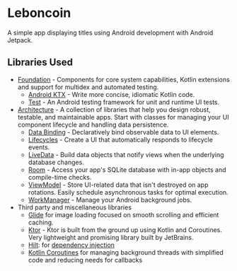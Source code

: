 Leboncoin
=================

A simple app displaying titles using Android development with Android Jetpack.

Libraries Used
--------------
* [Foundation][0] - Components for core system capabilities, Kotlin extensions and support for
  multidex and automated testing.
  * [Android KTX][1] - Write more concise, idiomatic Kotlin code.
  * [Test][2] - An Android testing framework for unit and runtime UI tests.
* [Architecture][3] - A collection of libraries that help you design robust, testable, and
  maintainable apps. Start with classes for managing your UI component lifecycle and handling data
  persistence.
  * [Data Binding][4] - Declaratively bind observable data to UI elements.
  * [Lifecycles][5] - Create a UI that automatically responds to lifecycle events.
  * [LiveData][6] - Build data objects that notify views when the underlying database changes.
  * [Room][7] - Access your app's SQLite database with in-app objects and compile-time checks.
  * [ViewModel][8] - Store UI-related data that isn't destroyed on app rotations. Easily schedule
     asynchronous tasks for optimal execution.
  * [WorkManager][9] - Manage your Android background jobs.
* Third party and miscellaneous libraries
  * [Glide][10] for image loading focused on smooth scrolling and efficient caching.
  * [Ktor][11] - Ktor is built from the ground up using Kotlin and Coroutines. Very lightweight and promising library built by JetBrains.
  * [Hilt][12]: for [dependency injection][13]
  * [Kotlin Coroutines][14] for managing background threads with simplified code and reducing needs for callbacks

[0]: https://developer.android.com/jetpack/components
[1]: https://developer.android.com/kotlin/ktx
[2]: https://developer.android.com/training/testing/
[3]: https://developer.android.com/jetpack/arch/
[4]: https://developer.android.com/topic/libraries/data-binding/
[5]: https://developer.android.com/topic/libraries/architecture/lifecycle
[6]: https://developer.android.com/topic/libraries/architecture/livedata
[7]: https://developer.android.com/topic/libraries/architecture/room
[8]: https://developer.android.com/topic/libraries/architecture/viewmodel
[9]: https://developer.android.com/topic/libraries/architecture/workmanager
[10]: https://bumptech.github.io/glide/
[11]: https://ktor.io/
[12]: https://developer.android.com/training/dependency-injection/hilt-android
[13]: https://developer.android.com/training/dependency-injection
[14]: https://kotlinlang.org/docs/reference/coroutines-overview.html

